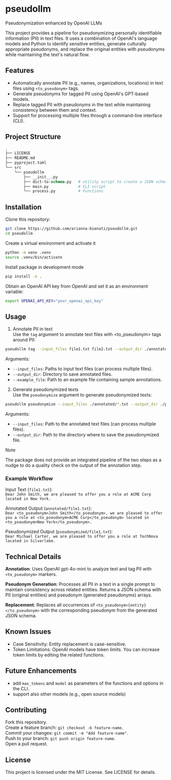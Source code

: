 # pseudollm
Pseudonymization enhanced by OpenAI LLMs

This project provides a pipeline for pseudonymizing personally identifiable information (PII) in text files. It uses a combination of OpenAI's language models and Python to identify sensitive entities, generate culturally appropriate pseudonyms, and replace the original entities with pseudonyms while maintaining the text's natural flow.

## Features
* Automatically annotate PII (e.g., names, organizations, locations) in text files using `<to_pseudonym>` tags.
* Generate pseudonyms for tagged PII using OpenAI's GPT-based models.
* Replace tagged PII with pseudonyms in the text while maintaining consistency between them and context.
* Support for processing multiple files through a command-line interface (CLI).

## Project Structure
```graphql
.
├── LICENSE
├── README.md
├── pyproject.toml
└── src
    └── pseudollm
        ├── __init__.py
        ├── dict-to-schema.py   # utility script to create a JSON schema given a dictionary
        ├── main.py             # CLI script
        └── process.py          # Functions
```

## Installation
Clone this repository:
```bash
git clone https://github.com/arianna-bienati/pseudollm.git
cd pseudollm
```
Create a virtual environment and activate it
```bash
python -m venv .venv
source .venv/bin/activate
```
Install package in development mode
```bash
pip install -e .
```
Obtain an OpenAI API key from OpenAI and set it as an environment variable:
```bash
export OPENAI_API_KEY="your_openai_api_key"
```

## Usage

1. Annotate PII in text\
Use the `tag` argument to annotate text files with <to_pseudonym> tags around PII:

```bash
pseudollm tag --input_files file1.txt file2.txt --output_dir ./annotated --example_file example_annotation.txt
```
Arguments:
* `--input_files`: Paths to input text files (can process multiple files). 
* `--output_dir`: Directory to save annotated files.
* `--example_file`: Path to an example file containing sample annotations.

2. Generate pseudonymized texts\
Use the `pseudonymize` argument to generate pseudonymized texts:

```bash
pseudollm pseudonymize --input_files ./annotated/*.txt --output_dir ./pseudonymized
```
Arguments:
* `--input_files`: Path to the annotated text files (can process multiple files).
* `--output_dir`: Path to the directory where to save the pseudonymized file.

> [!NOTE]  
> The package does not provide an integrated pipeline of the two steps as a nudge to do a quality check on the output of the annotation step.

### Example Workflow
Input Text (`file1.txt`):\
`Dear John Smith, we are pleased to offer you a role at ACME Corp located in New York.`

Annotated Output (`annotated/file1.txt`):\
`Dear <to_pseudonym>John Smith</to_pseudonym>, we are pleased to offer you a role at <to_pseudonym>ACME Corp</to_pseudonym> located in <to_pseudonym>New York</to_pseudonym>.`

Pseudonymized Output (`pseudonymized/file1.txt`):\
`Dear Michael Carter, we are pleased to offer you a role at TechNova located in Silverlake.`

## Technical Details

**Annotation**: Uses OpenAI gpt-4o-mini to analyze text and tag PII with `<to_pseudonym>` markers.

**Pseudonym Generation**: Processes all PII in a text in a single prompt to maintain consistency across related entities. Returns a JSON schema with PII (original entities) and pseudonym (generated pseudonyms) arrays.

**Replacement**: Replaces all occurrences of `<to_pseudonym>{entity}</to_pseudonym>` with the corresponding pseudonym from the generated JSON schema.

## Known Issues
* Case Sensitivity: Entity replacement is case-sensitive.
* Token Limitations: OpenAI models have token limits. You can increase token limits by editing the related functions.

## Future Enhancements
* add `max_tokens` and `model` as parameters of the functions and options in the CLI.
* support also other models (e.g., open source models)

## Contributing
Fork this repository.\
Create a feature branch: `git checkout -b feature-name`.\
Commit your changes: `git commit -m "Add feature-name"`.\
Push to your branch: `git push origin feature-name`.\
Open a pull request.

## License
This project is licensed under the MIT License. See LICENSE for details.